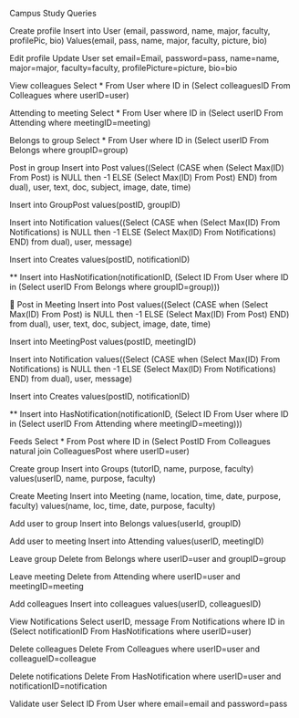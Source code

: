 Campus Study Queries

 Create profile
Insert into User (email, password, name, major, faculty, profilePic, bio) Values(email, pass, name, major, faculty, picture, bio)

Edit profile
Update User set email=Email, password=pass, name=name, major=major, faculty=faculty, profilePicture=picture, bio=bio

View colleagues
Select * From User where ID in (Select colleaguesID From Colleagues where userID=user)

Attending to meeting
Select * From User where ID in (Select userID From Attending where meetingID=meeting)

Belongs to group
Select * From User where ID in (Select userID From Belongs where groupID=group)

Post in group
Insert into Post values((Select (CASE when (Select Max(ID) From Post) is NULL then -1 ELSE (Select Max(ID) From Post) END) from dual), user, text, doc, subject, image, date, time)

Insert into GroupPost values(postID, groupID)

Insert into Notification values((Select (CASE when (Select Max(ID) From Notifications) is NULL then -1 ELSE (Select Max(ID) From Notifications) END) from dual), user, message)

Insert into Creates values(postID, notificationID)

** Insert into HasNotification(notificationID, (Select ID From User where ID in (Select userID From Belongs where groupID=group)))



Post in Meeting
Insert into Post values((Select (CASE when (Select Max(ID) From Post) is NULL then -1 ELSE (Select Max(ID) From Post) END) from dual), user, text, doc, subject, image, date, time)

Insert into MeetingPost values(postID, meetingID)

Insert into Notification values((Select (CASE when (Select Max(ID) From Notifications) is NULL then -1 ELSE (Select Max(ID) From Notifications) END) from dual), user, message)

Insert into Creates values(postID, notificationID)

** Insert into HasNotification(notificationID, (Select ID From User where ID in (Select userID From Attending where meetingID=meeting)))

Feeds
Select * From Post where ID in (Select PostID From Colleagues natural join ColleaguesPost 
where userID=user)

Create group
Insert into Groups (tutorID, name, purpose, faculty) values(userID, name, purpose, faculty)

Create Meeting
Insert into Meeting (name, location, time, date, purpose, faculty) values(name, loc, time, date, purpose, faculty)

Add user to group
Insert into Belongs values(userId, groupID)

Add user to meeting
Insert into Attending values(userID, meetingID)

Leave group
Delete from Belongs where userID=user and groupID=group

Leave meeting
Delete from Attending where userID=user and meetingID=meeting


Add colleagues
Insert into colleagues values(userID, colleaguesID)

View Notifications
Select userID, message From Notifications where ID in (Select notificationID From HasNotifications where userID=user)

Delete colleagues
Delete From Colleagues where userID=user and colleagueID=colleague

Delete notifications
Delete From HasNotification where userID=user and notificationID=notification

Validate user
Select ID From User where email=email and password=pass
